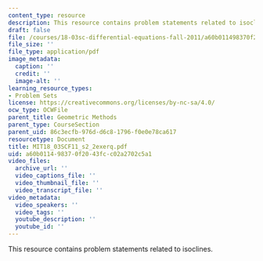 ```yaml
---
content_type: resource
description: This resource contains problem statements related to isoclines.
draft: false
file: /courses/18-03sc-differential-equations-fall-2011/a60b011498370f2043fcc02a2702c5a1_MIT18_03SCF11_s2_2exerq.pdf
file_size: ''
file_type: application/pdf
image_metadata:
  caption: ''
  credit: ''
  image-alt: ''
learning_resource_types:
- Problem Sets
license: https://creativecommons.org/licenses/by-nc-sa/4.0/
ocw_type: OCWFile
parent_title: Geometric Methods
parent_type: CourseSection
parent_uid: 86c3ecfb-976d-d6c8-1796-f0e0e78ca617
resourcetype: Document
title: MIT18_03SCF11_s2_2exerq.pdf
uid: a60b0114-9837-0f20-43fc-c02a2702c5a1
video_files:
  archive_url: ''
  video_captions_file: ''
  video_thumbnail_file: ''
  video_transcript_file: ''
video_metadata:
  video_speakers: ''
  video_tags: ''
  youtube_description: ''
  youtube_id: ''
---
```

This resource contains problem statements related to isoclines.